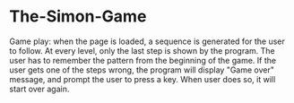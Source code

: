 # The-Simon-Game

Game play: 
when the page is loaded, a sequence is generated for the user to follow.
At every level, only the last step is shown by the program. The user has to remember the pattern from the beginning of the game.
If the user gets one of the steps wrong, the program will display "Game over" message, and prompt the user to press a key.
When user does so, it will start over again.
